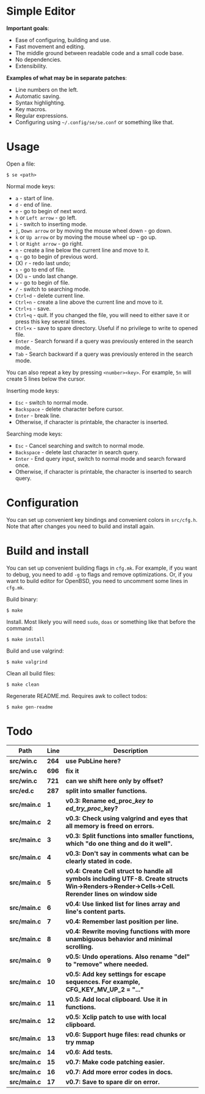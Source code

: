 # Simple Editor

**Important goals**:

- Ease of configuring, building and use.
- Fast movement and editing.
- The middle ground between readable code and a small code base.
- No dependencies.
- Extensibility.

**Examples of what may be in separate patches**:

- Line numbers on the left.
- Automatic saving.
- Syntax highlighting.
- Key macros.
- Regular expressions.
- Configuring using `~/.config/se/se.conf` or something like that.

# Usage

Open a file:

```
$ se <path>
```

Normal mode keys:

- `a` - start of line.
- `d` - end of line.
- `e` - go to begin of next word.
- `h` or `Left arrow` - go left.
- `i` - switch to inserting mode.
- `j`, `Down arrow` or by moving the mouse wheel down - go down.
- `k` or `Up arrow` or by moving the mouse wheel up - go up.
- `l` or `Right arrow` - go right.
- `n` - create a line below the current line and move to it.
- `q` - go to begin of previous word.
- (X) `r` - redo last undo;
- `s` - go to end of file.
- (X) `u` - undo last change.
- `w` - go to begin of file.
- `/` - switch to searching mode.
- `Ctrl+d` - delete current line.
- `Ctrl+n` - create a line above the current line and move to it.
- `Ctrl+s` - save.
- `Ctrl+q` - quit. If you changed the file, you will need to either save it or press this key several times.
- `Ctrl+x` - save to spare directory. Useful if no privilege to write to opened file.
- `Enter` - Search forward if a query was previously entered in the search mode.
- `Tab` - Search backward if a query was previously entered in the search mode.

You can also repeat a key by pressing `<number><key>`. For example, `5n` will create 5 lines below the cursor.

Inserting mode keys:

- `Esc` - switch to normal mode.
- `Backspace` - delete character before cursor.
- `Enter` - break line.
- Otherwise, if character is printable, the character is inserted.

Searching mode keys:

- `Esc` - Cancel searching and switch to normal mode.
- `Backspace` - delete last character in search query.
- `Enter` - End query input, switch to normal mode and search forward once.
- Otherwise, if character is printable, the character is inserted to search query.

# Configuration

You can set up convenient key bindings and convenient colors in `src/cfg.h`. Note that after changes you need to build and install again.

# Build and install

You can set up convenient building flags in `cfg.mk`. For example, if you want to debug, you need to add `-g` to flags and remove optimizations. Or, if you want to build editor for OpenBSD, you need to uncomment some lines in `cfg.mk`.

Build binary:

```
$ make
```

Install. Most likely you will need `sudo`, `doas` or something like that before the command:

```
$ make install
```

Build and use valgrind:

```
$ make valgrind
```

Clean all build files:

```
$ make clean
```

Regenerate README.md. Requires awk to collect todos:

```
$ make gen-readme
```

# Todo

|Path|Line|Description|
|-|-|-|
|**src/win.c**|**264**|**use PubLine here?**|
|**src/win.c**|**696**|**fix it**|
|**src/win.c**|**721**|**can we shift here only by offset?**|
|**src/ed.c**|**287**|**split into smaller functions.**|
|**src/main.c**|**1**|**v0.3: Rename ed_proc_*_key to ed_try_proc_*_key?**|
|**src/main.c**|**2**|**v0.3: Check using valgrind and eyes that all memory is freed on errors.**|
|**src/main.c**|**3**|**v0.3: Split functions into smaller functions, which "do one thing and do it well".**|
|**src/main.c**|**4**|**v0.3: Don't say in comments what can be clearly stated in code.**|
|**src/main.c**|**5**|**v0.4: Create Cell struct to handle all symbols including UTF-8. Create structs Win->Renders->Render->Cells->Cell. Rerender lines on window side**|
|**src/main.c**|**6**|**v0.4: Use linked list for lines array and line's content parts.**|
|**src/main.c**|**7**|**v0.4: Remember last position per line.**|
|**src/main.c**|**8**|**v0.4: Rewrite moving functions with more unambiguous behavior and minimal scrolling.**|
|**src/main.c**|**9**|**v0.5: Undo operations. Also rename "del" to "remove" where needed.**|
|**src/main.c**|**10**|**v0.5: Add key settings for escape sequences. For example, CFG_KEY_MV_UP_2 = "..."**|
|**src/main.c**|**11**|**v0.5: Add local clipboard. Use it in functions.**|
|**src/main.c**|**12**|**v0.5: Xclip patch to use with local clipboard.**|
|**src/main.c**|**13**|**v0.6: Support huge files: read chunks or try mmap**|
|**src/main.c**|**14**|**v0.6: Add tests.**|
|**src/main.c**|**15**|**v0.7: Make code patching easier.**|
|**src/main.c**|**16**|**v0.7: Add more error codes in docs.**|
|**src/main.c**|**17**|**v0.7: Save to spare dir on error.**|
